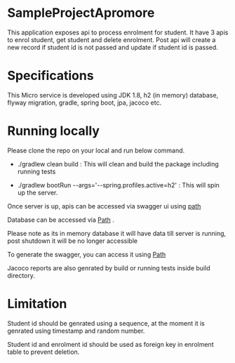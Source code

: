 # SampleProjectApromore
This application exposes api to process enrolment for student.
It have 3 apis to enrol student, get student and delete enrolment.
Post api will create a new record if student id is not passed and update if student id is passed.

# Specifications
This Micro service is developed using JDK 1.8, h2 (in memory) database, flyway migration, gradle, spring boot, jpa, jacoco etc.

# Running locally
Please clone the repo on your local and run below command.

* ./gradlew clean build : This will clean and build the package including running tests

* ./gradlew bootRun --args='--spring.profiles.active=h2' : This will spin up the server.

Once server is up, apis can be accessed via swagger ui using [path](http://localhost:8013/api/apm/swagger-ui/index.html) 

Database can be accessed via [Path](http://localhost:8013/api/apm/h2-console/login.do) . 

Please note as its in memory database it will have data till server is running, post shutdown it will be no longer accessible

To generate the swagger, you can access it using [Path](http://localhost:8013/api/apm/v2/api-docs)

Jacoco reports are also genrated by build or running tests inside build directory.

# Limitation
Student id should be genrated using a sequence, at the moment it is genrated using timestamp and random number.

Student id and enrolment id should be used as foreign key in enrolment table to prevent deletion.


